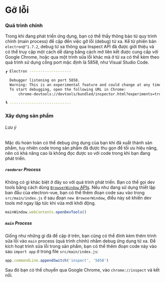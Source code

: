 # Gỡ lỗi

### Quá trình chính

Trong khi đang phát triển ứng dụng, bạn có thể thấy thông báo từ quy trình chính (main process) đề cập đến việc gỡ lỗi (debug) từ xa. Kể từ phiên bản `electron@^1.7.2`, debug từ xa thông qua Inspect API đã được giới thiệu và có thể truy cập một cách dễ dàng bằng cách mở liên kết được cung cấp với Google Chrome, hoặc qua một trình sửa lỗi khác mà ở từ xa có thể kèm theo quá trình sử dụng cổng port mặc định là 5858, như Visual Studio Code.

```bash
┏ Electron -------------------

  Debugger listening on port 5858.
  Warning: This is an experimental feature and could change at any time.
  To start debugging, open the following URL in Chrome:
      chrome-devtools://devtools/bundled/inspector.html?experiments=true&v8only=true&ws=127.0.0.1:5858/22271e96-df65-4bab-9207-da8c71117641

┗ ----------------------------
```

### Xây dựng sản phẩm

###### Lưu ý

Mặc dù hoàn toàn có thể debug ứng dụng của bạn khi đã xuất thành sản phẩm, tuy nhiên code trong sản phẩm đã được thu gọn để tối ưu hiệu năng, nên có khả năng cao là không đọc được so với code trong khi bạn đang phát triển.

##### `renderer` Process

Không có gì khác biệt ở đây so với quá trình phát triển. Bạn có thể gọi dev tools bằng cách dùng [`BrowserWindow` APIs](https://electron.atom.io/docs/api/web-contents/#contentsopendevtoolsoptions). Nếu như đang sử dụng thiết lập ban đầu của electron-vue, bạn có thể thêm đoạn code sau vào trong `src/main/index.js`
ở sau đoạn `new BrowserWindow`, điều này sẽ khiến dev tools mở ngay lập tức khi vừa mới khởi động.

```js
mainWindow.webContents.openDevTools()
```

##### `main` Process

Giống như những gì đã đề cập ở trên, bạn cũng có thể đính kèm thêm trình sửa lỗi vào `main` process (quá trình chính) nhằm debug ứng dụng từ xa. Để kích hoạt trình sửa lỗi trong sản phẩm, bạn có thể thêm đoạn code này vào sau `import app` ở trong file `src/main/index.js`:

```js
app.commandLine.appendSwitch('inspect', '5858')
```

Sau đó bạn có thể chuyển qua Google Chrome, vào `chrome://inspect` và kết nối.



